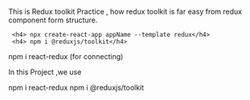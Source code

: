 This is Redux toolkit Practice , how redux toolkit is far easy from redux component form structure.
     
     <h4> npx create-react-app appName --template redux</h4>
     <h4> npm i @reduxjs/toolkit</h4>


<!-- npm i redux -->
npm i react-redux  (for connecting)   


<p>In this Project ,we use</p>
     npm i react-redux
     npm i @reduxjs/toolkit
